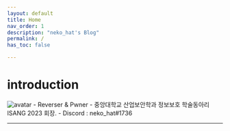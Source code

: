 ```yaml
---
layout: default
title: Home
nav_order: 1
description: "neko_hat's Blog"
permalink: /
has_toc: false

---
```


# introduction

<img src="/assets/neko_hat.png" title="avatar"/>
- Reverser & Pwner
- 중앙대학교 산업보안학과 정보보호 학술동아리 ISANG 2023 회장.
- Discord : neko_hat#1736

---
